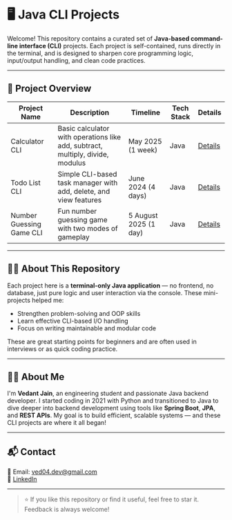 # 🖥️ Java CLI Projects

Welcome! This repository contains a curated set of **Java-based command-line interface (CLI)** projects. Each project is self-contained, runs directly in the terminal, and is designed to sharpen core programming logic, input/output handling, and clean code practices.

---

## 📂 Project Overview

| Project Name     | Description                     | Timeline           | Tech Stack | Details |
|------------------|---------------------------------|--------------------|------------|---------|
| Calculator CLI   | Basic calculator with operations like add, subtract, multiply, divide, modulus | May 2025 (1 week)  | Java       | [Details](./Calculator_CLI/README.md) |
| Todo List CLI    | Simple CLI-based task manager with add, delete, and view features            | June 2024 (4 days) | Java       | [Details](./TodoList_CLI/README.md)   |
| Number Guessing Game CLI   | Fun number guessing game with two modes of gameplay | 5 August 2025 (1 day)  | Java       | [Details](./Number_Guesser/README.md)

---

## 🧑‍💻 About This Repository

Each project here is a **terminal-only Java application** — no frontend, no database, just pure logic and user interaction via the console. These mini-projects helped me:

- Strengthen problem-solving and OOP skills
- Learn effective CLI-based I/O handling
- Focus on writing maintainable and modular code

These are great starting points for beginners and are often used in interviews or as quick coding practice.

---

## 👨‍🎓 About Me

I'm **Vedant Jain**, an engineering student and passionate Java backend developer. I started coding in 2021 with Python and transitioned to Java to dive deeper into backend development using tools like **Spring Boot**, **JPA**, and **REST APIs**. My goal is to build efficient, scalable systems — and these CLI projects are where it all began!

---

## 📬 Contact

📧 Email: ved04.dev@gmail.com  
🔗 [LinkedIn](https://www.linkedin.com/in/vedant-jain-3b0115334/)

---

> ⭐️ If you like this repository or find it useful, feel free to star it. Feedback is always welcome!
